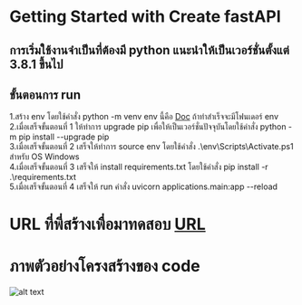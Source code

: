 # Getting Started with Create fastAPI

## การเริ่มใช้งานจำเป็นที่ต้องมี python แนะนำให้เป็นเวอร์ชั่นตั้งแต่ 3.8.1 ขึ้นไป 

## ขั้นตอนการ run
1.สร้าง env โดยใช้คำสั่ง python -m venv env นี้คือ [Doc](https://docs.python.org/3/tutorial/venv.html) ถ้าทำสำเร็จจะมีโฟนเดอร์ env\
2.เมื่อเสร็จขั้นตอนที่ 1 ให้ทำการ upgrade pip เพื่อให้เป็นเวอร์ชั่นปัจจุบันโดยใช้คำสั่ง python -m pip install --upgrade pip\
3.เมื่อเสร็จขั้นตอนที่ 2 เสร็จให้ทำการ source env โดยใช้คำสั่ง .\env\Scripts\Activate.ps1 สำหรับ OS Windows\
4.เมื่อเสร็จขั้นตอนที่ 3 เสร็จให้ install requirements.txt โดยใช้คำสั่ง pip install -r .\requirements.txt\
5.เมื่อเสร็จขั้นตอนที่ 4 เสร็จให้ run คำสั่ง uvicorn applications.main:app --reload

# URL ที่พี่สร้างเพื่อมาทดสอบ [URL](https://api-fastapi-test.devphoom-kup.com/docs#/)

# ภาพตัวอย่างโครงสร้างของ code
![alt text](https://minio-api.devphoom-kup.com/images/Screenshot%202022-12-01%20225158.jpg)